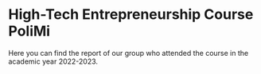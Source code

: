 # High-Tech Entrepreneurship Course PoliMi

Here you can find the report of our group who attended the course in the academic year 2022-2023.
